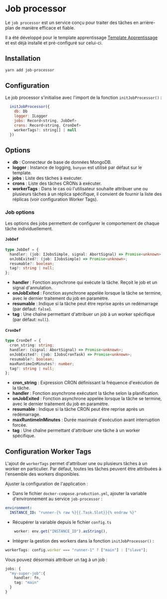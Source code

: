 # Job processor

Le `job processor` est un service conçu pour traiter des tâches en arrière-plan de manière efficace et fiable.

Il a été développé pour le template apprentissage [Template Apprentissage](https://github.com/mission-apprentissage/template-apprentissage) et est déjà installé et pré-configuré sur celui-ci.

## Installation

```bash
yarn add job-processor
```

## Configuration

Le job processor s'initialise avec l'import de la fonction `initJobProcessor()` :

```js
  initJobProcessor({
    db: Db
    logger: ILogger
    jobs: Record<string, JobDef>
    crons: Record<string, CronDef>
    workerTags?: string[] | null
  })
```

## Options

- **db** : Connecteur de base de données MongoDB.
- **logger** : Instance de logging, `bunyan` est utilisé par défaut sur le template.
- **jobs** : Liste des tâches à exécuter.
- **crons** : Liste des tâches CRONs à exécuter.
- **workerTags** : Dans le cas où l'utilisateur souhaite attribuer une ou plusieurs tâches à un réplica spécifique, il convient de fournir la liste des réplicas (voir configuration Worker Tags).

### Job options

Les options des jobs permettent de configurer le comportement de chaque tâche individuellement.

#### `JobDef`

```ts
type JobDef = {
  handler: (job: IJobsSimple, signal: AbortSignal) => Promise<unknown>;
  onJobExited?: (job: IJobsSimple) => Promise<unknown>;
  resumable?: boolean;
  tag?: string | null;
};
```

- **handler** : Fonction asynchrone qui exécute la tâche. Reçoit le job et un signal d'annulation.
- **onJobExited** : Fonction asynchrone appelée lorsque la tâche se termine, avec le dernier traitement du job en paramètre.
- **resumable** : Indique si la tâche peut être reprise après un redémarrage (par défaut: `false`).
- **tag** : Une chaîne permettant d'attribuer un job à un worker spécifique (par défaut: `null`).

#### `CronDef`

```ts
type CronDef = {
  cron_string: string;
  handler: (signal: AbortSignal) => Promise<unknown>;
  onJobExited?: (job: IJobsCronTask) => Promise<unknown>;
  resumable?: boolean;
  maxRuntimeInMinutes?: number;
  tag?: string | null;
};
```

- **cron_string** : Expression CRON définissant la fréquence d'exécution de la tâche.
- **handler** : Fonction asynchrone exécutant la tâche selon la planification.
- **onJobExited** : Fonction asynchrone appelée lorsque la tâche se termine, avec le dernier traitement du job en paramètre.
- **resumable** : Indique si la tâche CRON peut être reprise après un redémarrage.
- **maxRuntimeInMinutes** : Durée maximale d'exécution avant interruption forcée.
- **tag** : Une chaîne permettant d'attribuer une tâche à un worker spécifique.

## Configuration Worker Tags

L'ajout de `workerTags` permet d'attribuer une ou plusieurs tâches à un worker en particulier.
Par défaut, toutes les tâches peuvent être attribuées à l'ensemble des workers disponibles.

Ajuster la configuration de l'application :

- Dans le fichier `docker-compose.production.yml`, ajouter la variable d'environnement au service `job-processor` :

```yaml
environment:
  INSTANCE_ID: "runner-{% raw %}{{.Task.Slot}}{% endraw %}"
```

- Récupérer la variable depuis le fichier `config.ts`

```ts
    worker: env.get("INSTANCE_ID").asString(),
```

- Intégrer la gestion des workers dans la fonction `initJobProcessor()` :

```ts
workerTags: config.worker === "runner-1" ? ["main"] : ["slave"];
```

Vous pouvez désormais attribuer un tag à un job :

```ts
jobs: {
  "my-super-job":{
    handler: fn,
    tag: "main"
  }
}
```
